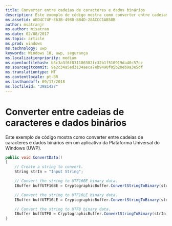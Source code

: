 ```yaml
---
title: Converter entre cadeias de caracteres e dados binários
description: Este exemplo de código mostra como converter entre cadeias de caracteres e dados binários em um aplicativo da Plataforma Universal do Windows (UWP).
ms.assetid: AED4C74F-E63B-4980-BB4D-28ACCC1AB58B
author: msatranjr
ms.author: misatran
ms.date: 02/08/2017
ms.topic: article
ms.prod: windows
ms.technology: uwp
keywords: Windows 10, uwp, segurança
ms.localizationpriority: medium
ms.openlocfilehash: b3c3a3f6f831186302fc32b1f510919da40c57cc
ms.sourcegitcommit: 9e2c34a5ed3134aeca7eb9490f05b20eb9a3e5df
ms.translationtype: MT
ms.contentlocale: pt-BR
ms.lasthandoff: 09/17/2018
ms.locfileid: "3981427"
---
```

# <a name="convert-between-strings-and-binary-data"></a>Converter entre cadeias de caracteres e dados binários



Este exemplo de código mostra como converter entre cadeias de caracteres e dados binários em um aplicativo da Plataforma Universal do Windows (UWP).

```cs
public void ConvertData()
{
    // Create a string to convert.
    String strIn = "Input String";

    // Convert the string to UTF16BE binary data.
    IBuffer buffUTF16BE = CryptographicBuffer.ConvertStringToBinary(strIn, BinaryStringEncoding.Utf16BE);

    // Convert the string to UTF16LE binary data.
    IBuffer buffUTF16LE = CryptographicBuffer.ConvertStringToBinary(strIn, BinaryStringEncoding.Utf16LE);

    // Convert the string to UTF8 binary data.
    IBuffer buffUTF8 = CryptographicBuffer.ConvertStringToBinary(strIn, BinaryStringEncoding.Utf8);
}
```